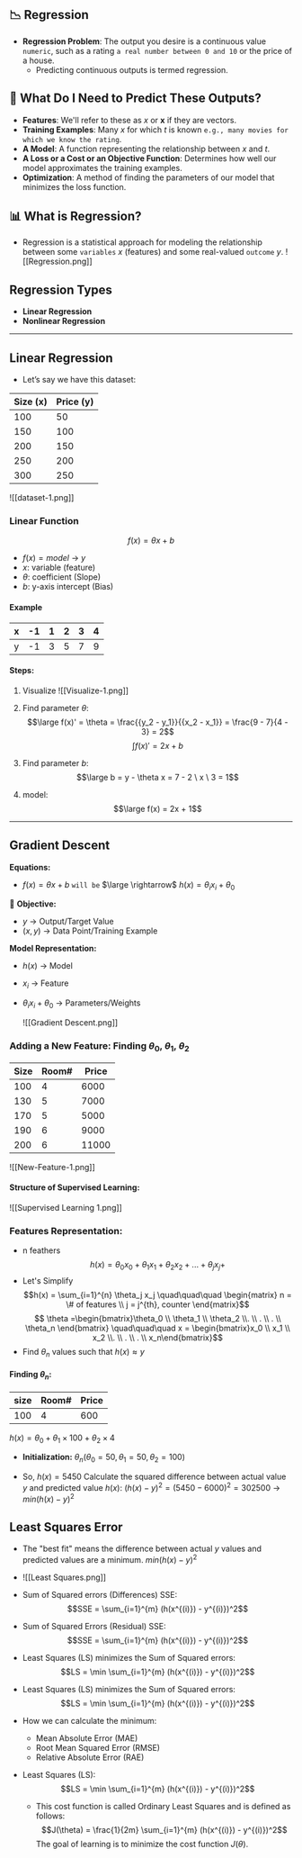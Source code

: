 ## 📉 Regression

- **Regression Problem**: The output you desire is a continuous value `numeric`, such as a rating `a real number between 0 and 10` or the price of a house.
  - Predicting continuous outputs is termed regression.
## 🎯 What Do I Need to Predict These Outputs?

- **Features**: We'll refer to these as $x$ or $\mathbf{x}$ if they are vectors.
- **Training Examples**: Many $x$ for which $t$ is known `e.g., many movies for which we know the rating`.
- **A Model**: A function representing the relationship between $x$ and $t$.
- **A Loss or a Cost or an Objective Function**: Determines how well our model approximates the training examples.
- **Optimization**: A method of finding the parameters of our model that minimizes the loss function.
## 📊 What is Regression?

- Regression is a statistical approach for modeling the relationship between some `variables` $x$ (features) and some real-valued `outcome` $y$.
	![[Regression.png]]
## Regression Types

- **Linear Regression**
- **Nonlinear Regression**
---
## Linear Regression

- Let’s say we have this dataset:

| Size (x) | Price (y) |
|----------|-----------|
| 100      | 50        |
| 150      | 100       |
| 200      | 150       |
| 250      | 200       |
| 300      | 250       |
![[dataset-1.png]]
### **Linear Function**
$$f(x) = \theta x + b$$
- $f(x) = model$ → $y$
- $x$: variable (feature)
- $\theta$: coefficient (Slope)
- $b$: y-axis intercept (Bias)
#### Example

| x   | -1  | 1   | 2   | 3   | 4   |
| --- | --- | --- | --- | --- | --- |
| y   | -1  | 3   | 5   | 7   | 9   |
#### **Steps:**
1. Visualize
	![[Visualize-1.png]]
2. Find parameter $\theta$:
$$\large f(x)' = \theta = \frac{{y_2 - y_1}}{{x_2 - x_1}} = \frac{9 - 7}{4 - 3} = 2$$$$\int f(x)' = 2x + b$$
3. Find parameter $b$: 
$$\large b = y - \theta x = 7 - 2 \ x \ 3 = 1$$

4. model:
$$\large f(x) = 2x + 1$$
---
## Gradient Descent

**Equations:**
- $f(x) = \theta x + b$ `will be` $\large \rightarrow$ $h(x) = \theta_i x_i + \theta_0$

🎯 **Objective:**
- $y$ → Output/Target Value
- $(x, y)$ → Data Point/Training Example

**Model Representation:**
- $h(x)$ → Model
- $x_i$ → Feature
- $\theta_i x_i + \theta_0$ → Parameters/Weights

	![[Gradient Descent.png]]
### Adding a New Feature: Finding $\theta_0$, $\theta_1$, $\theta_2$

| Size | Room# | Price |
|------|-------|-------|
| 100  | 4     | 6000  |
| 130  | 5     | 7000  |
| 170  | 5     | 5000  |
| 190  | 6     | 9000  |
| 200  | 6     | 11000 |
![[New-Feature-1.png]]
#### Structure of Supervised Learning:

![[Supervised Learning 1.png]]
### Features Representation:
- n feathers $$h(x) = \theta_0 x_0 + \theta_1 x_1 + \theta_2 x_2 +...+ \theta_j x_j + $$
- Let's Simplify $$h(x) = \sum_{i=1}^{n} \theta_j x_j \quad\quad\quad \begin{matrix} n = \# of features \\ j = j^{th}, counter \end{matrix}$$$$ \theta =\begin{bmatrix}\theta_0 \\ \theta_1 \\ \theta_2 \\. \\ . \\ . \\ \theta_n \end{bmatrix} \quad\quad\quad x = \begin{bmatrix}x_0 \\ x_1 \\ x_2 \\. \\ . \\ . \\ x_n\end{bmatrix}$$
- Find $\theta_n$ values such that $h(x) \approx y$
#### Finding $\theta_n$:

| size | Room# | Price |
| ---- | ----- | ----- |
| 100  | 4     | 600   |
$h(x) = \theta_0 + \theta_1 \times 100 + \theta_2 \times 4$

+ **Initialization:** $\theta_n (\theta_0=50, \theta_1=50, \theta_2=100)$
- So, $h(x) = 5450$
Calculate the squared difference between actual value $y$ and predicted value $h(x)$: $(h(x) - y)^2 = (5450 - 6000)^2 = 302500$ $\rightarrow$ $min(h(x) - y)^2$

## Least Squares Error

- The "best fit" means the difference between actual $y$ values and predicted values are a minimum. $min(h(x) - y)^2$
- ![[Least Squares.png]]
- $\text{Sum of Squared errors (Differences) SSE}:$
$$SSE = \sum_{i=1}^{m} (h(x^{(i)}) - y^{(i)})^2$$
- $\text{Sum of Squared Errors (Residual) SSE}:$
$$SSE = \sum_{i=1}^{m} (h(x^{(i)}) - y^{(i)})^2$$
- $\text{Least Squares (LS) minimizes the Sum of Squared errors}:$
$$LS = \min \sum_{i=1}^{m} (h(x^{(i)}) - y^{(i)})^2$$
- $\text{Least Squares (LS) minimizes the Sum of Squared errors}:$
$$LS = \min \sum_{i=1}^{m} (h(x^{(i)}) - y^{(i)})^2$$

- How we can calculate the minimum:
	- Mean Absolute Error (MAE)
	- Root Mean Squared Error (RMSE)
	- Relative Absolute Error (RAE)

- Least Squares (LS):
$$LS = \min \sum_{i=1}^{m} (h(x^{(i)}) - y^{(i)})^2$$
	- This cost function is called Ordinary Least Squares and is defined as follows:
$$J(\theta) = \frac{1}{2m} \sum_{i=1}^{m} (h(x^{(i)}) - y^{(i)})^2$$
The goal of learning is to minimize the cost function $J(\theta)$.

